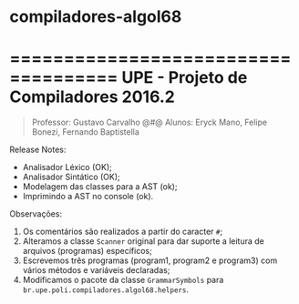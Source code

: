 # compiladores-algol68 #
====================================
UPE - Projeto de Compiladores 2016.2
====================================
> Professor: Gustavo Carvalho
> @#@ Alunos: Eryck Mano, Felipe Bonezi, Fernando Baptistella

Release Notes:
* Analisador Léxico (OK);
* Analisador Sintático (OK);
* Modelagem das classes para a AST (ok);
* Imprimindo a AST no console (ok).

Observações:
1. Os comentários são realizados a partir do caracter `#`;
2. Alteramos a classe `Scanner` original para dar suporte a leitura de arquivos (programas) específicos;
3. Escrevemos três programas (program1, program2 e program3) com vários métodos e variáveis declaradas;
4. Modificamos o pacote da classe `GrammarSymbols` para `br.upe.poli.compiladores.algol68.helpers`.
